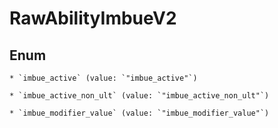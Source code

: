 
# RawAbilityImbueV2

## Enum


    * `imbue_active` (value: `"imbue_active"`)

    * `imbue_active_non_ult` (value: `"imbue_active_non_ult"`)

    * `imbue_modifier_value` (value: `"imbue_modifier_value"`)



